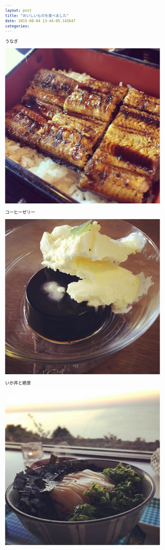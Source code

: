```yaml
---
layout: post
title: "おいしいものを食べました"
date: 2015-08-04 13:44:05.142647
categories: 
---
```


うなぎ

![](/assets/images/201507/1688119_1620135874908168_1258207251_n.jpg)

コーヒーゼリー

![](/assets/images/201507/1169173_476424512540395_1389041932_n.jpg)

いか丼と絶景

![](/assets/images/201507/11351535_1694977000732855_135937704_n.jpg)


